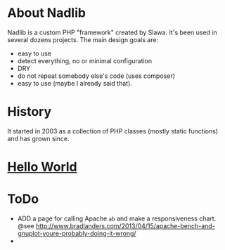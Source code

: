 # About Nadlib

Nadlib is a custom PHP "framework" created by Slawa. It's been used in several dozens projects. The main design goals are:

* easy to use
* detect everything, no or minimal configuration
* DRY
* do not repeat somebody else's code (uses composer)
* easy to use (maybe I already said that).

# History
It started in 2003 as a collection of PHP classes (mostly static functions) and has grown since.

# [Hello World](helloworld.md)

# ToDo

* ADD a page for calling Apache `ab` and make a responsiveness chart.  
  @see http://www.bradlanders.com/2013/04/15/apache-bench-and-gnuplot-youre-probably-doing-it-wrong/
* 
